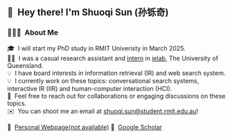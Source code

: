 ## 👋 &nbsp;Hey there! I'm Shuoqi Sun (孙铄奇) 

### 👨🏻‍💻 &nbsp;About Me

🎓 &nbsp;I will start my PhD study in RMIT Univeristy in March 2025.\
👨‍💻 &nbsp;I was a casual research assistant and [intern](https://hangli.me/ielab.github.io-v1/members/shuoqi-sun.html) in [ielab](http://ielab.io), The University of Queensland.\
💡 &nbsp;I have board interests in information retrieval (IR) and web search system.\
💡 &nbsp;I currently work on these topics: conversational search systems, interactive IR (IIR) and human-computer interaction (HCI).\
💬 &nbsp;Feel free to reach out for collaborations or engaging discussions on these topics.\
✉️ &nbsp;You can shoot me an email at shuoqi.sun@student.rmit.edu.au!

📄 &nbsp;[Personal Webpage(not available)](https://shuoqisun.github.io) 🌱 &nbsp;[Google Scholar](https://scholar.google.com.au/citations?user=qrSLoU4AAAAJ&hl=en)
